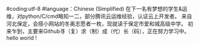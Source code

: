 #coding:utf-8
#language：Chinese (Simplified)
在下一名有梦想的学生&运维，对python/C/cmd略知一二，部分腾讯云运维经验，认证云上开发者。
来自河北保定，会搭小网站的冬奥志愿者一枚，现就读于保定市爱和城高级中学。
初来乍到，主要来Github寻（复）求（制）成（代）长（码），正在努力学习中。
hello world !
